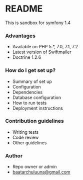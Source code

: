 # README #

This is sandbox for symfony 1.4

### Advantages ###

* Available on PHP 5.*, 7.0, 7.1, 7.2
* Latest version of Swiftmailer 
* Doctrine 1.2.6

### How do I get set up? ###

* Summary of set up
* Configuration
* Dependencies
* Database configuration
* How to run tests
* Deployment instructions

### Contribution guidelines ###

* Writing tests
* Code review
* Other guidelines

### Author ###

* Repo owner or admin
* baatarchuluuna@gmail.com